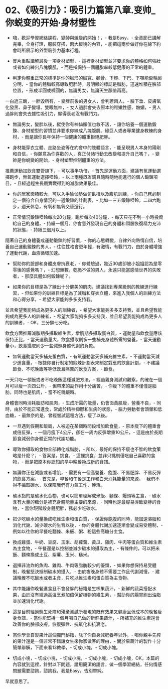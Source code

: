 # 02、《吸引力》：吸引力篇第八章.变帅_你蜕变的开始·身材塑性

- 嗨，歡迎學習網絡課程，變帥與蛻變的開始！，- 我是Easy，- 全章節已講解完畢，全身打理，服裝穿搭，兩大板塊的內容，- 能把這兩步做好你在線下約會時所展示的外型吸引力基本行程。

- 反片重點講解最後一項身材塑型，- 這裡身材塑型並非要求你的體格如何強壯或者如何練出八塊腹肌，- 而是指保持一個體脂率較低健康的正常的體重。

- 判定你體重正常的標準是你的臉形的臉寬、顴骨、下體、下巴、下顎能否輪廓分明，- 當你的體脂較高導致肥胖時，最明顯的標誌是脂肪，迅速堆積在臉部位置，- 形成半圓或橢圓的，無論男女，無論天生顏值再高。

一白遮三醜，一胖毀所有，- 變胖前後的男女人，會判若兩人，- 臉下垂、皮膚氧化發黑、鼻子變塌、雙眼無神，- 女人過胖會失去原本的稚嫩性感、嫵媚，- 男人過胖則會失去雄性吸引力，顯得衰老沒有戰鬥力。

- 無論男女，變胖以後，縱使你有神仙顏值也救不活，- 讓你培養一個運動鍛鍊、身材塑型的習慣並非要求你練成八塊腹肌、綠巨人或者專業健身教練的身材，- 而是讓你長年保持一個健康的體重拒絕肥胖。

- 身材能穿衣立體、走路坐姿等在約會中的肢體語言，- 能呈現男人本身的陽剛和自信，- 你願意為你喜歡的人，真正付諸行動去改變和提升自己嗎？，- 變帥是你蛻變的開始，- 身材塑型控制體重的方法。

推薦運動加飲食雙管旗下，- 可以事半功倍，- 首先是運動方面，建議有氧運動選擇跑步，無氧運動選擇啞鈴，- 以上兩種既省錢且隨時隨地能進行的個人鍛鍊項目，- 且經過輕生長期實戰得到的減脂效果最佳。

- 你的居家面積較大，可以入手瑜伽墊做俯臥撐以及腹肌訓練，- 你自己務必制定一個符合自身情況的一週鍛鍊的計劃表，- 比如一三五鍛鍊啞鈴，二四六跑步，週天休息，有氧和無氧交替進行。

- 正常情況鍛鍊啞鈴每次20分鐘，跑步每次40分鐘，- 每天只花不到一小時投資給自己的身體，- 持續一個月，你會意外發現自己的身體和頭腦恢復精力充沛的狀態，- 持續三個月以上。

隨著自己的身體養成運動鍛鍊的好習慣，- 你的心態轉變，自律外向熱情自信，培養自己運動鍛鍊的男人，- 往往性格會更年輕，有激情，有戰鬥力，由於身體增強了運動代謝，血液循環加速。

- 幫助你的臉部和身體皮膚抗衰老，- 你體驗過，臨近30歲卻被小姐姐認為是零零後的感覺嗎？，- 幻想無數，乾脆不做的男人，永遠只能當感情世界的失敗者，- 那麼具體如何鍛鍊呢？。

- 如果你的目標是為了練出十分健美的肌肉，建議找到專業級別的教練進行練習，- 但如果你的訓練目標是為了減脂和穿衣立體，來進入我個人的訓練方法和心得分享，- 希望大家能夠多多支持我。

並且希望我能夠成為更多人的訓練者，- 希望大家能夠多多支持我，並且希望我能夠成為更多人的訓練者，- 希望大家能夠多多支持我，並且希望我能夠成為更多人的訓練者，- OK，三分鍊七分吃。

飲食方面推薦減脂期多攝取維生素，增肌期多攝取蛋白質，- 運動量和飲食量應該保持正比，- 當天運動量大，飲食攝取則多一些補充身體所需的營養，- 當天運動量小，飲食攝取則少一些減輕身體代謝的負擔。

- 無氧運動當天多補充蛋白質，- 有氧運動當天多補充維生素，- 不運動當天減少進食量，- 根據你自行制定的鍛煉計劃表來制定對應的飲食計劃，- 不建議節食、不吃晚飯等等低效且痛苦的飲食方案，- 節食。

一天只吃一頓飯或者不吃晚飯這種減肥方法，- 經過親身測試和觀察，的確在一個月可以瘦一次四公斤，- 但帶來的副作用十分痛苦，- 你瘦下的體重不僅僅是脂肪，同時也是肌肉，- 當不吃晚飯時。

身體會同時消耗脂肪和肌肉，- 生成所需的能量，仍會面黃肌瘦，營養不良，- 同時，由於不能正常進食，常處於精神抑鬱和生病的狀態，- 腦力勞動者會頭暈和低血糖，- 最無奈的是，曾經嘗試這種方法，瘦了以後。

- 一旦遇到假期和飯局，人被迫在某個時間段增加飲食量，- 原本瘦下的體重會成倍反彈，- 一個月瘦下4公斤，卻在一周內反彈增重10公斤，- 這是由於長期節食減弱你身體正常的代謝功能。

- 導致你攝取的食物全部轉化成脂肪，- 所以，最好的保持不瘦也不胖的飲食策略是什麼？，- 答案是，挑食，- 這裡挑食，並非只挑剔僅吃自己喜歡的食物，- 而是把原本你認知的早中晚餐換成新的食譜。

- 無論你正在減脂或者增肌，- 需要有一個高營養、飽腹、不易肥胖、不易反彈的飲食方案，- 首先是，早餐和午餐是工作和白天消耗能量的來源，- 我們不得不攝取碳水，以保障我們有力氣工作、幹活。

- 碳水指的是碳水化合物，也可以簡單理解成米飯、麵條、饅頭等主食，- 碳水含有大量的糖分是補充身體能量主要的來源，- 同時也是最容易導致變胖的食物，- 當你現階段身體肥胖，務必少吃碳水。

- 把少吃碳水的量換成吃維生素和蛋白質，- 保證你飽腹的同時，能加速溶脂和消化代謝、減少碳水的生育以後，- 你的身體代謝加速逐漸會變成易受體制，- 例如以往你的早餐吃麵條、米飯、粥、粉這些高糖分主食。

- 換成雞蛋、牛奶、豆腐、玉米、胡蘿蔔、黃瓜、雞肉、牛肉等蛋白質和維生素為主食物，- 午餐還是以控制並減少碳水的攝取為主，- 有條件的，可以把米飯、麵條換成土豆、紫薯、玉米、糙米。

- 選擇非油炸的魚肉、雞肉、牛肉等脂肪較少的優類，- 如果你想保持易受體制，晚餐堅決抵制碳水的攝入，- 由於夜晚身體不需要工作且代謝減慢，- 建議晚餐不吃碳水或者主食，只吃以維生素和蛋白質為主食物。

- 其中能讓你晚餐進食且不會發胖的秘籍是生榨果蔬汁，- 新鮮的蔬菜搭配水果，由於沒有經過高溫烹煮加倍保留植物的維生素，- 幫助你的腸胃刷出油脂並加速消化代謝。

- 這是目前經過輕生死障和殘棄測試所發現的既有效果又健康且低成本的晚餐瘦身食譜，- 當你能堅持一個月喝自己做的新鮮果蔬汁，- 所補充的維生素還會改善你的臉部皮膚，恢復彈性、抗氧化和抗衰老。

- 當你學會自製果汁這個獨門秘籍，除了你自身減肥養年以外，- 喝你親手先榨的果汁還是一個非常不錯讓女生來你家做客的理由，- 關於果蔬汁的製作十分簡單辯解，下面來看13教學，- 切成小塊，- 切成小塊。

- 切成小塊，- 切成小塊，- 切成小塊，- 切成小塊，- 切成小塊，OK，本篇的內容就到這裡，針對以下問題，請用簡潔的語言，做一個學習總結，任何情感問題需要諮詢，諮詢我，我是Easy，告別單純。

早就意思了。